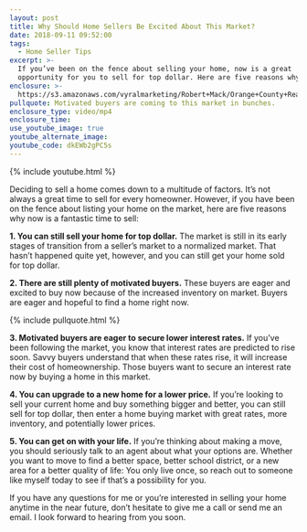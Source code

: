 ```yaml
---
layout: post
title: Why Should Home Sellers Be Excited About This Market?
date: 2018-09-11 09:52:00
tags:
  - Home Seller Tips
excerpt: >-
  If you’ve been on the fence about selling your home, now is a great
  opportunity for you to sell for top dollar. Here are five reasons why.
enclosure: >-
  https://s3.amazonaws.com/vyralmarketing/Robert+Mack/Orange+County+Real+Estate+Agent-+Why+Should+Home+Sellers+Be+Excited+About+This+Market%253F.mp4
pullquote: Motivated buyers are coming to this market in bunches.
enclosure_type: video/mp4
enclosure_time:
use_youtube_image: true
youtube_alternate_image:
youtube_code: dkEWb2gPC5s
---
```


{% include youtube.html %}

Deciding to sell a home comes down to a multitude of factors. It’s not always a great time to sell for every homeowner. However, if you have been on the fence about listing your home on the market, here are five reasons why now is a fantastic time to sell:

**1\. You can still sell your home for top dollar.** The market is still in its early stages of transition from a seller’s market to a normalized market. That hasn’t happened quite yet, however, and you can still get your home sold for top dollar.

**2\. There are still plenty of motivated buyers.** These buyers are eager and excited to buy now because of the increased inventory on market. Buyers are eager and hopeful to find a home right now.

{% include pullquote.html %}

**3\. Motivated buyers are eager to secure lower interest rates.** If you’ve been following the market, you know that interest rates are predicted to rise soon. Savvy buyers understand that when these rates rise, it will increase their cost of homeownership. Those buyers want to secure an interest rate now by buying a home in this market.

**4\. You can upgrade to a new home for a lower price.** If you’re looking to sell your current home and buy something bigger and better, you can still sell for top dollar, then enter a home buying market with great rates, more inventory, and potentially lower prices.

**5\. You can get on with your life.** If you’re thinking about making a move, you should seriously talk to an agent about what your options are. Whether you want to move to find a better space, better school district, or a new area for a better quality of life: You only live once, so reach out to someone like myself today to see if that’s a possibility for you.

If you have any questions for me or you’re interested in selling your home anytime in the near future, don’t hesitate to give me a call or send me an email. I look forward to hearing from you soon.
